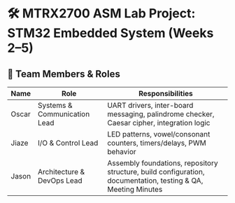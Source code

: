 # 🛠️ MTRX2700 ASM Lab Project: STM32 Embedded System (Weeks 2–5)

## 👥 Team Members & Roles

| Name             | Role                     | Responsibilities                                                                 |
|------------------|--------------------------|-----------------------------------------------------------------------------------|
| Oscar         | Systems & Communication Lead | UART drivers, inter-board messaging, palindrome checker, Caesar cipher, integration logic |
| Jiaze         | I/O & Control Lead           | LED patterns, vowel/consonant counters, timers/delays, PWM behavior              |
| Jason         | Architecture & DevOps Lead   | Assembly foundations, repository structure, build configuration, documentation, testing & QA, Meeting Minutes |



